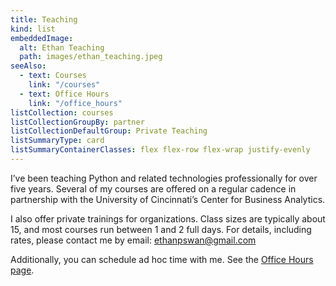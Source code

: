 ```yaml
---
title: Teaching
kind: list
embeddedImage:
  alt: Ethan Teaching
  path: images/ethan_teaching.jpeg
seeAlso:
  - text: Courses
    link: "/courses"
  - text: Office Hours
    link: "/office_hours"
listCollection: courses
listCollectionGroupBy: partner
listCollectionDefaultGroup: Private Teaching
listSummaryType: card
listSummaryContainerClasses: flex flex-row flex-wrap justify-evenly
---
```


I’ve been teaching Python and related technologies professionally for over five years.
Several of my courses are offered on a regular cadence in partnership with the University of Cincinnati’s Center for Business Analytics.

I also offer private trainings for organizations.
Class sizes are typically about 15, and most courses run between 1 and 2 full days.
For details, including rates, please contact me by email: ethanpswan@gmail.com

Additionally, you can schedule ad hoc time with me. See the [Office Hours page](/office_hours).